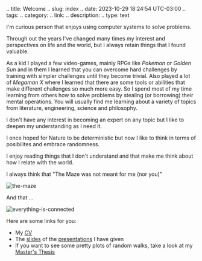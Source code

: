 .. title: Welcomε
.. slug: index
.. date: 2023-10-29 18:24:54 UTC-03:00
.. tags: 
.. category: 
.. link: 
.. description: 
.. type: text

I'm curious person that enjoys using computer systems to solve problems.

Through out the years I've changed many times my interest and perspectives on life and the world, but I always retain things that I found valuable.

As a kid I played a few video-games, mainly RPGs like *Pokemon* or *Golden Sun* and in them I learned that you can overcome hard challenges by training with simpler challenges until they become trivial. Also played a lot of *Megaman X* where I learned that there are some tools or abilities that make different challenges so much more easy. So I spend most of my time learning from others how to solve problems by stealing (or borrowing) their mental operations. You will usually find me learning about a variety of topics from literature, engineering, science and philosophy. 

I don't have any interest in becoming an expert on any topic but I like to deepen my understanding as I need it.

I once hoped for Nature to be deterministic but now I like to think in terms of posibilites and embrace randomness.

I enjoy reading things that I don't understand and that make me think about how I relate with the world.

I always think that "The Maze was not meant for me (nor you)"

![the-maze](https://static.independent.co.uk/s3fs-public/thumbnails/image/2016/12/06/10/westworld-maze.jpg)

And that ...

![everything-is-connected](https://media4.giphy.com/media/v1.Y2lkPTc5MGI3NjExY2RtemhwOHEwc3V5dTd2cThzcGdrM28zcWYwdXZ6dTVob2U2OTF2ZiZlcD12MV9pbnRlcm5hbF9naWZfYnlfaWQmY3Q9Zw/3ohs87wLvHrng88PrG/giphy.webp)


Here are some links for you:

- My [CV](https://cv.saxa.xyz)
- The [slides](http://slides.saxa.xyz) of the [presentations](http://talks.saxa.xyz) I have given
- If you want to see some pretty plots of random walks, take a look at my [Master's Thesis](https://github.com/akielbowicz/randomWalk-matlab)